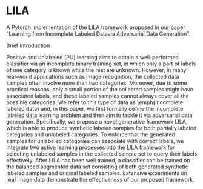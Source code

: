 # LILA
A Pytorch implementation of the LILA framework proposed in our paper "Learning from Incomplete Labeled Datavia Adversarial Data Generation".


Brief Introduction

Positive and unlabeled (PU) learning aims to obtain a well-performed classifier via an incomplete binary training set, in which only a part of labels of one category is known while the rest are unknown. 
However, in many real-world applications such as image recognition, the collected data samples often involve more than two categories.
Moreover, due to some practical reasons, only a small portion of the collected samples might have associated labels, and these labeled samples cannot always cover all the possible categories. 
We refer to this type of data as \emph{incomplete labeled data} and, in this paper, we first formally define the incomplete labeled data learning problem and then aim to tackle it via adversarial data generation. Specifically, we propose a novel generative framework LILA, which is able to produce synthetic labeled samples for both partially labeled categories and unlabeled categories.
To enforce that the generated samples for unlabeled categories can associate with correct labels, we integrate two active learning processes into the LILA framework for selecting unlabeled samples in the collected sample set to query their labels effectively.
After LILA has been well trained, a classifier can be trained on the balanced augmented data set consisting of both generated synthetic labeled samples and original labeled samples. 
Extensive experiments on real image data demonstrate the effectiveness of our proposed framework. 

